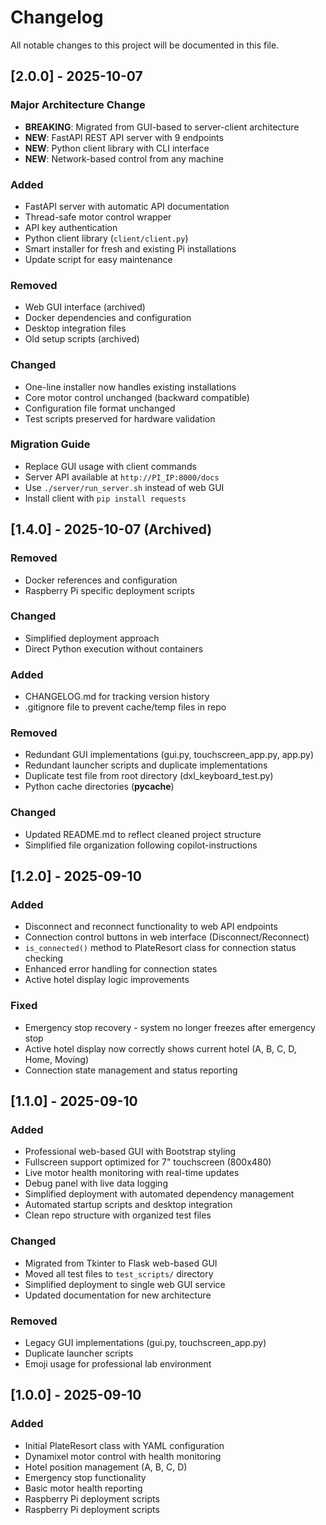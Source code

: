 # Changelog

All notable changes to this project will be documented in this file.

## [2.0.0] - 2025-10-07

### Major Architecture Change
- **BREAKING**: Migrated from GUI-based to server-client architecture
- **NEW**: FastAPI REST API server with 9 endpoints
- **NEW**: Python client library with CLI interface
- **NEW**: Network-based control from any machine

### Added
- FastAPI server with automatic API documentation
- Thread-safe motor control wrapper
- API key authentication
- Python client library (`client/client.py`)
- Smart installer for fresh and existing Pi installations
- Update script for easy maintenance

### Removed
- Web GUI interface (archived)
- Docker dependencies and configuration
- Desktop integration files
- Old setup scripts (archived)

### Changed
- One-line installer now handles existing installations
- Core motor control unchanged (backward compatible)
- Configuration file format unchanged
- Test scripts preserved for hardware validation

### Migration Guide
- Replace GUI usage with client commands
- Server API available at `http://PI_IP:8000/docs`
- Use `./server/run_server.sh` instead of web GUI
- Install client with `pip install requests`

## [1.4.0] - 2025-10-07 (Archived)

### Removed
- Docker references and configuration
- Raspberry Pi specific deployment scripts

### Changed
- Simplified deployment approach
- Direct Python execution without containers

### Added
- CHANGELOG.md for tracking version history
- .gitignore file to prevent cache/temp files in repo

### Removed
- Redundant GUI implementations (gui.py, touchscreen_app.py, app.py)
- Redundant launcher scripts and duplicate implementations
- Duplicate test file from root directory (dxl_keyboard_test.py)
- Python cache directories (__pycache__)

### Changed
- Updated README.md to reflect cleaned project structure
- Simplified file organization following copilot-instructions

## [1.2.0] - 2025-09-10

### Added
- Disconnect and reconnect functionality to web API endpoints
- Connection control buttons in web interface (Disconnect/Reconnect)
- `is_connected()` method to PlateResort class for connection status checking
- Enhanced error handling for connection states
- Active hotel display logic improvements

### Fixed
- Emergency stop recovery - system no longer freezes after emergency stop
- Active hotel display now correctly shows current hotel (A, B, C, D, Home, Moving)
- Connection state management and status reporting

## [1.1.0] - 2025-09-10

### Added
- Professional web-based GUI with Bootstrap styling
- Fullscreen support optimized for 7" touchscreen (800x480)
- Live motor health monitoring with real-time updates
- Debug panel with live data logging
- Simplified deployment with automated dependency management
- Automated startup scripts and desktop integration
- Clean repo structure with organized test files

### Changed
- Migrated from Tkinter to Flask web-based GUI
- Moved all test files to `test_scripts/` directory
- Simplified deployment to single web GUI service
- Updated documentation for new architecture

### Removed
- Legacy GUI implementations (gui.py, touchscreen_app.py)
- Duplicate launcher scripts
- Emoji usage for professional lab environment

## [1.0.0] - 2025-09-10

### Added
- Initial PlateResort class with YAML configuration
- Dynamixel motor control with health monitoring
- Hotel position management (A, B, C, D)
- Emergency stop functionality
- Basic motor health reporting
- Raspberry Pi deployment scripts
- Raspberry Pi deployment scripts

